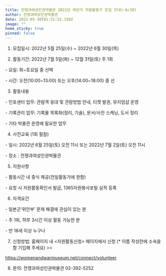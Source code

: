 ```yaml
---
title: 전쟁과여성인권박물관 2022년 하반기 자원활동가 모집 안내(~6/30)
author: 전쟁과여성인권박물관
date: 2022-05-30T01:51:52.330Z
image: ""
home_sticky: true
pinned: false
---
```

1. 모집일시: 2022년 5월 25일(수) ~ 2022년 6월 30일(목)

2. 활동기간: 2022년 7월 5일(화) ~ 12월 31일(토) 주 1회

\- 요일: 화~토요일 중 선택

\- 시간: 오전(10:00\~13:00) 또는 오후(14:00\~18:00) 중 선

3. 활동내용

\- 인포센터 업무: 관람객 응대 및 관람방법 안내, 티켓 발권, 뮤지엄샵 운영

\- 기록관리 업무:  기록물 목록화(정리, 기술), 문서/사진 스캐닝, 도서 정리

\- 기타 박물관 운영에 필요한 업무

4. 사전교육 (1회 필참)

\- 일시: 2022년 6월 25일(토) 오전 11시 또는 2022년 7월 2일(토) 오전 11시

\- 장소 : 전쟁과여성인권박물관

5. 지원사항

\- 활동시간 내 중식 제공(전일활동가에 한함)

\- 요청 시 자원활동확인서 발급, 1365자원봉사포털 실적 등록

6. 자격요건

\- 일본군‘위안부’ 문제 해결에 관심이 있는 분

\-  주 1회, 하루 3시간 이상 활동 가능한 분       

\- 만 18세 이상 누구나

7. 신청방법: 홈페이지 내 <자원활동신청> 페이지에서  신청 (* 이름 작성란에 소속을 함 기입해 주세요) >>

https://womenandwarmuseum.net/connect/volunteer

8. 문의: 전쟁과여성인권박물관 02-392-5252